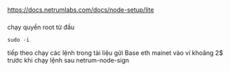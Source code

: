 ###
https://docs.netrumlabs.com/docs/node-setup/lite
###
chạy quyền root từ đầu
``` 
sudo -i
```
tiếp theo chạy các lệnh trong tài liệu
gửi Base eth mainet vào ví khoăng 2$ trước khi chạy lệnh sau
netrum-node-sign



